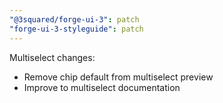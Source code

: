 ```yaml
---
"@3squared/forge-ui-3": patch
"forge-ui-3-styleguide": patch
---
```


Multiselect changes:
- Remove chip default from multiselect preview
- Improve to multiselect documentation
